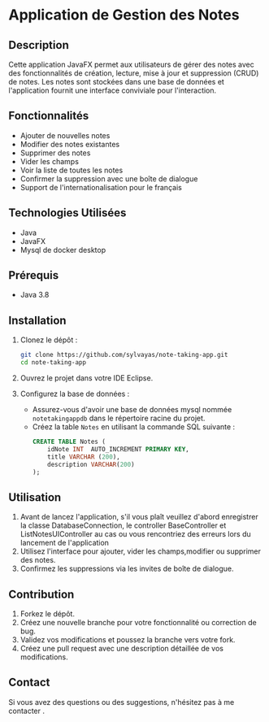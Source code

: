 # Application de Gestion des Notes

## Description

Cette application JavaFX permet aux utilisateurs de gérer des notes avec des fonctionnalités de création, lecture, mise à jour et suppression (CRUD) de notes.
Les notes sont stockées dans une base de données et l'application fournit une interface conviviale pour l'interaction.

## Fonctionnalités

- Ajouter de nouvelles notes
- Modifier des notes existantes
- Supprimer des notes
- Vider les champs
- Voir la liste de toutes les notes
- Confirmer la suppression avec une boîte de dialogue
- Support de l'internationalisation pour le français

## Technologies Utilisées

- Java
- JavaFX
- Mysql de docker desktop


## Prérequis

- Java 3.8


## Installation

1. Clonez le dépôt :
    ```bash
    git clone https://github.com/sylvayas/note-taking-app.git
    cd note-taking-app
    ```

2. Ouvrez le projet dans votre IDE  Eclipse.



3. Configurez la base de données :
    - Assurez-vous d'avoir une base de données mysql nommée `notetakingappdb` dans le répertoire racine du projet.
    - Créez la table `Notes` en utilisant la commande SQL suivante :
        ```sql
        CREATE TABLE Notes (
            idNote INT  AUTO_INCREMENT PRIMARY KEY,
            title VARCHAR (200),
            description VARCHAR(200)
        );
        ```

## Utilisation

1. Avant de lancez l'application, s'il vous plaît veuillez d'abord enregistrer la classe DatabaseConnection, le controller BaseController et ListNotesUIController au cas ou vous rencontriez des erreurs lors du lancement de l'application
2. Utilisez l'interface pour ajouter, vider les champs,modifier  ou supprimer des notes.
3. Confirmez les suppressions via les invites de boîte de dialogue.


## Contribution

1. Forkez le dépôt.
2. Créez une nouvelle branche pour votre fonctionnalité ou correction de bug.
3. Validez vos modifications et poussez la branche vers votre fork.
4. Créez une pull request avec une description détaillée de vos modifications.


## Contact

Si vous avez des questions ou des suggestions, n'hésitez pas à me contacter .
